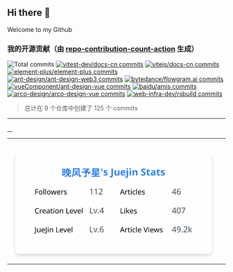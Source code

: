 ## Hi there 👋

Welcome to my Github

<!-- PR_STATS_START -->
### 我的开源贡献（由 [repo-contribution-count-action](https://github.com/lxKylin/repo-contribution-count-action) 生成）

<img src="https://img.shields.io/static/v1?label=Total+commits&message=125+in+9+repos&color=red&style=flat" alt="Total commits">
<a href="https://github.com/vitest-dev/docs-cn"><img src="https://img.shields.io/static/v1?label=vitest-dev%2Fdocs-cn&message=63+commits&color=red&style=flat" alt="vitest-dev/docs-cn commits"></a>
<a href="https://github.com/vitejs/docs-cn"><img src="https://img.shields.io/static/v1?label=vitejs%2Fdocs-cn&message=33+commits&color=orange&style=flat" alt="vitejs/docs-cn commits"></a>
<a href="https://github.com/element-plus/element-plus"><img src="https://img.shields.io/static/v1?label=element-plus%2Felement-plus&message=12+commits&color=brightgreen&style=flat" alt="element-plus/element-plus commits"></a>
<a href="https://github.com/ant-design/ant-design-web3"><img src="https://img.shields.io/static/v1?label=ant-design%2Fant-design-web3&message=5+commits&color=green&style=flat" alt="ant-design/ant-design-web3 commits"></a>
<a href="https://github.com/bytedance/flowgram.ai"><img src="https://img.shields.io/static/v1?label=bytedance%2Fflowgram.ai&message=4+commits&color=green&style=flat" alt="bytedance/flowgram.ai commits"></a>
<a href="https://github.com/vueComponent/ant-design-vue"><img src="https://img.shields.io/static/v1?label=vueComponent%2Fant-design-vue&message=3+commits&color=green&style=flat" alt="vueComponent/ant-design-vue commits"></a>
<a href="https://github.com/baidu/amis"><img src="https://img.shields.io/static/v1?label=baidu%2Famis&message=2+commits&color=green&style=flat" alt="baidu/amis commits"></a>
<a href="https://github.com/arco-design/arco-design-vue"><img src="https://img.shields.io/static/v1?label=arco-design%2Farco-design-vue&message=2+commits&color=green&style=flat" alt="arco-design/arco-design-vue commits"></a>
<a href="https://github.com/web-infra-dev/rsbuild"><img src="https://img.shields.io/static/v1?label=web-infra-dev%2Frsbuild&message=1+commits&color=green&style=flat" alt="web-infra-dev/rsbuild commits"></a>

> 总计在 9 个仓库中创建了 125 个 commits

<!-- PR_STATS_END -->

<hr>

<a href="https://github.com/element-plus/element-plus/commits?author=lxKylin">
<img align="center" src="https://raw.githubusercontent.com/lxKylin/lxKylin/svg/element-plus.svg" alt="" /> 
</a>
<a href="https://github.com/vitest-dev/docs-cn/commits?author=lxKylin">
<img align="center" src="https://raw.githubusercontent.com/lxKylin/lxKylin/svg/docs-cn.svg" alt="" /> 
</a>
<a href="https://github.com/ant-design/ant-design/commits?author=lxKylin">
<img align="center" src="https://raw.githubusercontent.com/lxKylin/lxKylin/svg/ant-design.svg" alt="" /> 
</a>
<a href="https://github.com/ant-design/ant-design-web3/commits?author=lxKylin">
<img align="center" src="https://raw.githubusercontent.com/lxKylin/lxKylin/svg/ant-design-web3.svg" alt="" /> 
</a>

<table>
  <tr>
    <td><img align="center" src="https://github-readme-stats.vercel.app/api?username=lxKylin&show_icons=true&hide_border=true" alt="" /></td>
    <td><img align="center" src="https://github-readme-stats.vercel.app/api/top-langs/?username=lxKylin&layout=compact&hide_border=true" alt="" /></td>
  </tr>
  <tr>
    <td><img align="center" src="./image/juejin.svg" alt="" /></td>
  </tr>
</table>
